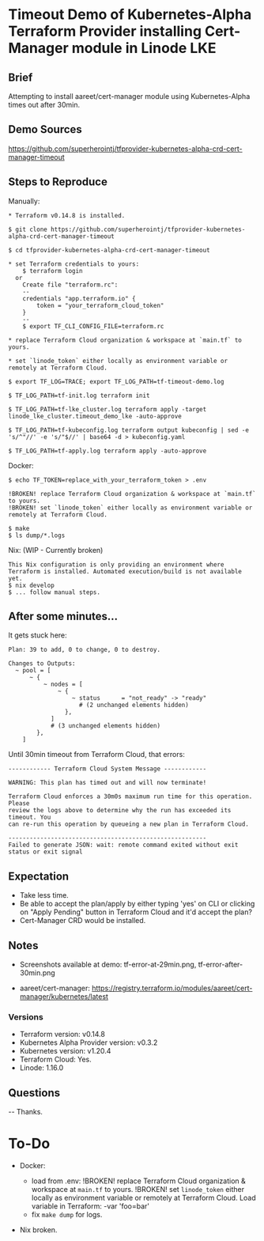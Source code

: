 # Timeout Demo of Kubernetes-Alpha Terraform Provider installing Cert-Manager module in Linode LKE

## Brief

Attempting to install aareet/cert-manager module using Kubernetes-Alpha times out after 30min.

## Demo Sources
https://github.com/superherointj/tfprovider-kubernetes-alpha-crd-cert-manager-timeout

## Steps to Reproduce

Manually:

```
* Terraform v0.14.8 is installed.

$ git clone https://github.com/superherointj/tfprovider-kubernetes-alpha-crd-cert-manager-timeout

$ cd tfprovider-kubernetes-alpha-crd-cert-manager-timeout

* set Terraform credentials to yours:
    $ terraform login
  or
    Create file "terraform.rc":
    --
    credentials "app.terraform.io" {
        token = "your_terraform_cloud_token"
    }
    --
    $ export TF_CLI_CONFIG_FILE=terraform.rc

* replace Terraform Cloud organization & workspace at `main.tf` to yours.

* set `linode_token` either locally as environment variable or remotely at Terraform Cloud.

$ export TF_LOG=TRACE; export TF_LOG_PATH=tf-timeout-demo.log

$ TF_LOG_PATH=tf-init.log terraform init

$ TF_LOG_PATH=tf-lke_cluster.log terraform apply -target linode_lke_cluster.timeout_demo_lke -auto-approve

$ TF_LOG_PATH=tf-kubeconfig.log terraform output kubeconfig | sed -e 's/^"//' -e 's/"$//' | base64 -d > kubeconfig.yaml

$ TF_LOG_PATH=tf-apply.log terraform apply -auto-approve
```

Docker:

```
$ echo TF_TOKEN=replace_with_your_terraform_token > .env

!BROKEN! replace Terraform Cloud organization & workspace at `main.tf` to yours.
!BROKEN! set `linode_token` either locally as environment variable or remotely at Terraform Cloud.

$ make
$ ls dump/*.logs
```

Nix: (WIP - Currently broken)
```
This Nix configuration is only providing an environment where Terraform is installed. Automated execution/build is not available yet.
$ nix develop
$ ... follow manual steps. 
```

## After some minutes...

It gets stuck here:

```
Plan: 39 to add, 0 to change, 0 to destroy.

Changes to Outputs:
  ~ pool = [
      ~ {
          ~ nodes = [
              ~ {
                  ~ status      = "not_ready" -> "ready"
                    # (2 unchanged elements hidden)
                },
            ]
            # (3 unchanged elements hidden)
        },
    ]

```

Until 30min timeout from Terraform Cloud, that errors:

```
------------ Terraform Cloud System Message ------------

WARNING: This plan has timed out and will now terminate!

Terraform Cloud enforces a 30m0s maximum run time for this operation. Please
review the logs above to determine why the run has exceeded its timeout. You
can re-run this operation by queueing a new plan in Terraform Cloud.

--------------------------------------------------------
Failed to generate JSON: wait: remote command exited without exit status or exit signal
```

## Expectation

* Take less time.
* Be able to accept the plan/apply by either typing 'yes' on CLI or clicking on "Apply Pending" button in Terraform Cloud and it'd accept the plan?
* Cert-Manager CRD would be installed.

## Notes

* Screenshots available at demo: tf-error-at-29min.png, tf-error-after-30min.png

* aareet/cert-manager:
https://registry.terraform.io/modules/aareet/cert-manager/kubernetes/latest

### Versions

* Terraform version: v0.14.8
* Kubernetes Alpha Provider version: v0.3.2
* Kubernetes version: v1.20.4
* Terraform Cloud: Yes.
* Linode: 1.16.0

## Questions

--
Thanks.


# To-Do

* Docker:
  * load from .env:
    !BROKEN! replace Terraform Cloud organization & workspace at `main.tf` to yours.
    !BROKEN! set `linode_token` either locally as environment variable or remotely at Terraform Cloud.
    Load variable in Terraform: -var 'foo=bar'
  * fix `make dump` for logs.

* Nix broken.
